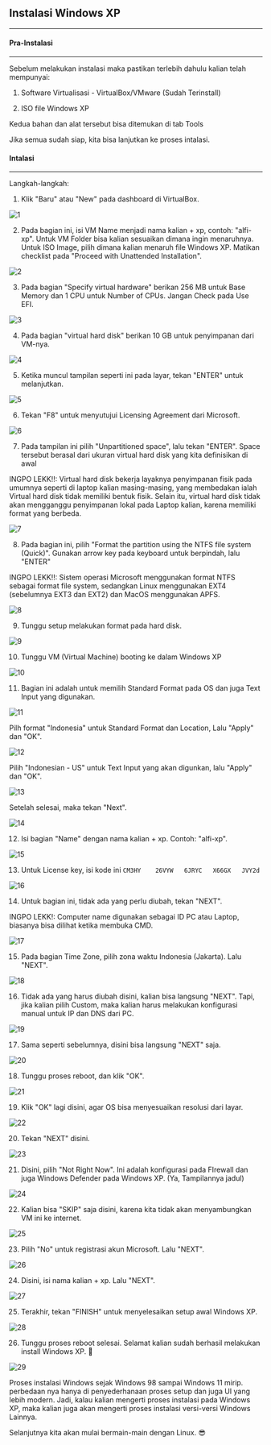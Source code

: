 ## Instalasi Windows XP
---

#### Pra-Instalasi
___

Sebelum melakukan instalasi maka pastikan terlebih dahulu kalian telah mempunyai:

1. Software Virtualisasi - VirtualBox/VMware (Sudah Terinstall)

2. ISO file Windows XP

Kedua bahan dan alat tersebut bisa ditemukan di tab Tools

Jika semua sudah siap, kita bisa lanjutkan ke proses intalasi.

#### Intalasi
___

Langkah-langkah:

1. Klik "Baru" atau "New" pada dashboard di VirtualBox.

![1](/assets/XP1.png)

2. Pada bagian ini, isi VM Name menjadi nama kalian + xp, contoh: "alfi-xp". Untuk VM Folder bisa kalian sesuaikan dimana ingin menaruhnya. Untuk ISO Image, pilih dimana kalian menaruh file Windows XP. Matikan checklist pada "Proceed with Unattended Installation".

![2](/assets/XP2.png)

3. Pada bagian "Specify virtual hardware" berikan 256 MB untuk Base Memory dan 1 CPU untuk Number of CPUs. Jangan Check pada Use EFI. 

![3](/assets/XP3.png)

4. Pada bagian "virtual hard disk" berikan 10 GB untuk penyimpanan dari VM-nya.

![4](/assets/XP4.png)

5. Ketika muncul tampilan seperti ini pada layar, tekan "ENTER" untuk melanjutkan.

![5](/assets/XP5.png)

6. Tekan "F8" untuk menyutujui Licensing Agreement dari Microsoft.

![6](/assets/XP6.png)

7. Pada tampilan ini pilih "Unpartitioned space", lalu tekan "ENTER". Space tersebut berasal dari ukuran virtual hard disk yang kita definisikan di awal

INGPO LEKK!!: Virtual hard disk bekerja layaknya penyimpanan fisik pada umumnya seperti di laptop kalian masing-masing, yang membedakan ialah Virtual hard disk tidak memiliki bentuk fisik. Selain itu, virtual hard disk tidak akan mengganggu penyimpanan lokal pada Laptop kalian, karena memiliki format yang berbeda.

![7](/assets/XP7.png)

8. Pada bagian ini, pilih "Format the partition using the NTFS file system (Quick)". Gunakan arrow key pada keyboard untuk berpindah, lalu "ENTER"

INGPO LEKK!!: Sistem operasi Microsoft menggunakan format NTFS sebagai format file system, sedangkan Linux menggunakan EXT4 (sebelumnya EXT3 dan EXT2) dan MacOS menggunakan APFS. 

![8](/assets/XP8.png)

9. Tunggu setup melakukan format pada hard disk.

![9](/assets/XP9.png)

10. Tunggu VM (Virtual Machine) booting ke dalam Windows XP

![10](/assets/XP10.png)

11. Bagian ini adalah untuk memilih Standard Format pada OS dan juga Text Input yang digunakan. 

![11](/assets/XP11.png)

Pilh format "Indonesia" untuk Standard Format dan Location, Lalu "Apply" dan "OK".

![12](/assets/XP12.png)

Pilih "Indonesian - US" untuk Text Input yang akan digunkan, lalu "Apply" dan "OK".

![13](/assets/XP13.png)

Setelah selesai, maka tekan "Next".

![14](/assets/XP14.png)

12. Isi bagian "Name" dengan nama kalian + xp. Contoh: "alfi-xp".

![15](/assets/XP15.png)

13. Untuk License key, isi kode ini
```CM3HY    26VYW   6JRYC   X66GX   JVY2d```

![16](/assets/XP16.png)

14. Untuk bagian ini, tidak ada yang perlu diubah, tekan "NEXT".

INGPO LEKK!: Computer name digunakan sebagai ID PC atau Laptop, biasanya bisa dilihat ketika membuka CMD.

![17](/assets/XP17.png)

15. Pada bagian Time Zone, pilih zona waktu Indonesia (Jakarta). Lalu "NEXT".

![18](/assets/XP18.png)

16. Tidak ada yang harus diubah disini, kalian bisa langsung "NEXT". Tapi, jika kalian pilih Custom, maka kalian harus melakukan konfigurasi manual untuk IP dan DNS dari PC. 

![19](/assets/XP19.png)

17. Sama seperti sebelumnya, disini bisa langsung "NEXT" saja.

![20](/assets/XP20.png)

18. Tunggu proses reboot, dan klik "OK".

![21](/assets/XP21.png)

19. Klik "OK" lagi disini, agar OS bisa menyesuaikan resolusi dari layar.

![22](/assets/XP22.png)

20. Tekan "NEXT" disini.

![23](/assets/XP23.png)

21. Disini, pilih "Not Right Now". Ini adalah konfigurasi pada FIrewall dan juga Windows Defender pada Windows XP. (Ya, Tampilannya jadul)

![24](/assets/XP24.png)

22. Kalian bisa "SKIP" saja disini, karena kita tidak akan menyambungkan VM ini ke internet.

![25](/assets/XP25.png)

23. Pilih "No" untuk registrasi akun Microsoft. Lalu "NEXT".

![26](/assets/XP26.png)

24. Disini, isi nama kalian + xp. Lalu "NEXT".

![27](/assets/XP27.png)

25. Terakhir, tekan "FINISH" untuk menyelesaikan setup awal Windows XP.

![28](/assets/XP28.png)

26. Tunggu proses reboot selesai. Selamat kalian sudah berhasil melakukan install Windows XP. 👏

![29](/assets/XP29.png)


Proses instalasi Windows sejak Windows 98 sampai Windows 11 mirip. perbedaan nya hanya di penyederhanaan proses setup dan juga UI yang lebih modern. Jadi, kalau kalian mengerti proses instalasi pada Windows XP, maka kalian juga akan mengerti proses instalasi versi-versi Windows Lainnya.


Selanjutnya kita akan mulai bermain-main dengan Linux. 😎